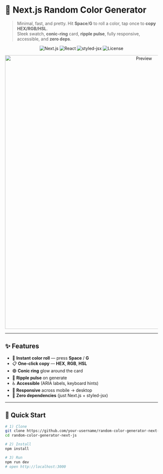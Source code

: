 # 🎨 Next.js Random Color Generator

> Minimal, fast, and pretty. Hit **Space**/**G** to roll a color, tap once to **copy HEX/RGB/HSL**.  
> Sleek swatch, **conic-ring** card, **ripple pulse**, fully responsive, accessible, and **zero deps**.

<p align="center">
  <img src="https://img.shields.io/badge/Next.js-15-black" alt="Next.js" />
  <img src="https://img.shields.io/badge/React-19-20232a" alt="React" />
  <img src="https://img.shields.io/badge/Styling-styled--jsx-5b21b6" alt="styled-jsx" />
  <img src="https://img.shields.io/badge/License-MIT-00b894" alt="License" />
</p>

<p align="center">
  <img src="https://github.com/user-attachments/assets/74e0a34f-cdc3-4a50-864f-34d146deb678" alt="Preview" width="900" />
</p>

---

## ✨ Features

- 🎲 **Instant color roll** — press **Space** / **G**
- 📋 **One-click copy** — **HEX**, **RGB**, **HSL**
- 🟣 **Conic ring** glow around the card
- 💫 **Ripple pulse** on generate
- ♿ **Accessible** (ARIA labels, keyboard hints)
- 📱 **Responsive** across mobile → desktop
- 🧩 **Zero dependencies** (just Next.js + styled-jsx)

---

## 🚀 Quick Start

```bash
# 1) Clone
git clone https://github.com/your-username/random-color-generator-next-js.git
cd random-color-generator-next-js

# 2) Install
npm install

# 3) Run
npm run dev
# open http://localhost:3000
